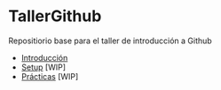 # TallerGithub
Repositiorio base para el taller de introducción a Github

- [Introducción](docs/Introduccion.md)
- [Setup]() [WIP]
- [Prácticas]() [WIP]